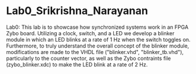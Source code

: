 # Lab0_Srikrishna_Narayanan
Lab0: This lab is to showcase how synchronized systems work in an FPGA Zybo board. Utilizing a clock, switch, and a LED we develop a blinker module in which an LED blinks at a rate of 1 Hz when the switch toggles on. Furthermore, to truly understand the overall concept of the blinker module, modifications are made to the VHDL file ("blinker.vhd", "blinker_tb.vhd"), particularly to the counter vector, as well as the Zybo contraints file (zybo_blinker.xdc) to make the LED blink at a rate of 2 Hz.
